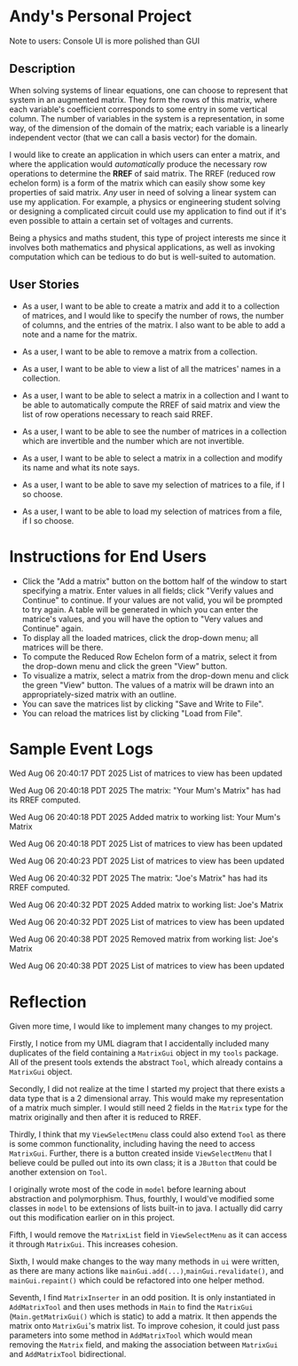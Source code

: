 # Andy's Personal Project 

Note to users: Console UI is more polished than GUI

## Description

When solving systems of linear equations, one can choose to represent that system in an augmented matrix. They form the rows of this matrix, where each variable's coefficient corresponds to some entry in some vertical column. The number of variables in the system is a representation, in some way, of the dimension of the domain of the matrix; each variable is a linearly independent vector (that we can call a basis vector) for the domain.

I would like to create an application in which users can enter a matrix, and where the application would *automatically* produce the necessary row operations to determine the **RREF** of said matrix. The RREF (reduced row echelon form) is a form of the matrix which can easily show some key properties of said matrix. *Any* user in need of solving a linear system can use my application. For example, a physics or engineering student solving or designing a complicated circuit could use my application to find out if it's even possible to attain a certain set of voltages and currents. 

Being a physics and maths student, this type of project interests me since it involves both mathematics and physical applications, as well as invoking computation which can be tedious to do but is well-suited to automation.
## User Stories

* As a user, I want to be able to create a matrix and add it to a collection of matrices, and I would like to specify the number of rows, the number of columns, and the entries of the matrix. I also want to be able to add a note and a name for the matrix.
* As a user, I want to be able to remove a matrix from a collection.
* As a user, I want to be able to view a list of all the matrices' names in a collection.
* As a user, I want to be able to select a matrix in a collection and I want to be able to automatically compute the RREF of said matrix and view the list of row operations necessary to reach said RREF.
* As a user, I want to be able to see the number of matrices in a collection which are invertible and the number which are not invertible. 
* As a user, I want to be able to select a matrix in a collection and modify its name and what its note says.

* As a user, I want to be able to save my selection of matrices to a file, if I so choose.
* As a user, I want to be able to load my selection of matrices from a file, if I so choose.

# Instructions for End Users

- Click the "Add a matrix" button on the bottom half of the window to start specifying a matrix. Enter values in all fields; click "Verify values and Continue" to continue. If your values are not valid, you wil be prompted to try again. A table will be generated in which you can enter the matrice's values, and you will have the option to "Very values and Continue" again.
- To display all the loaded matrices, click the drop-down menu; all matrices will be there.
- To compute the Reduced Row Echelon form of a matrix, select it from the drop-down menu and click the green "View" button.
- To visualize a matrix, select a matrix from the drop-down menu and click the green "View" button. The values of a matrix will be drawn into an appropriately-sized matrix with an outline.
- You can save the matrices list by clicking "Save and Write to File".
- You can reload the matrices list by clicking "Load from File".

# Sample Event Logs

Wed Aug 06 20:40:17 PDT 2025
List of matrices to view has been updated

Wed Aug 06 20:40:18 PDT 2025
The matrix: "Your Mum's Matrix" has had its RREF computed.

Wed Aug 06 20:40:18 PDT 2025
Added matrix to working list: Your Mum's Matrix

Wed Aug 06 20:40:18 PDT 2025
List of matrices to view has been updated

Wed Aug 06 20:40:23 PDT 2025
List of matrices to view has been updated

Wed Aug 06 20:40:32 PDT 2025
The matrix: "Joe's Matrix" has had its RREF computed.

Wed Aug 06 20:40:32 PDT 2025
Added matrix to working list: Joe's Matrix

Wed Aug 06 20:40:32 PDT 2025
List of matrices to view has been updated

Wed Aug 06 20:40:38 PDT 2025
Removed matrix from working list: Joe's Matrix

Wed Aug 06 20:40:38 PDT 2025
List of matrices to view has been updated

# Reflection

Given more time, I would like to implement many changes to my project.

Firstly, I notice from my UML diagram that I accidentally included many duplicates of the field containing a `MatrixGui` object in my `tools` package. All of the present tools extends the abstract `Tool`, which already contains a `MatrixGui` object. 

Secondly, I did not realize at the time I started my project that there exists a data type that is a 2 dimensional array. This would make my representation of a matrix much simpler. I would still need 2 fields in the `Matrix` type for the matrix originally and then after it is reduced to RREF. 

Thirdly, I think that my `ViewSelectMenu` class could also extend `Tool` as there is some common functionality, including having the need to access `MatrixGui`. Further, there is a button created inside `ViewSelectMenu` that I believe could be pulled out into its own class; it is a `JButton` that could be another extension on `Tool`. 

I originally wrote most of the code in `model` before learning about abstraction and polymorphism. Thus, fourthly, I would've modified some classes in `model` to be extensions of lists built-in to java. I actually did carry out this modification earlier on in this project.

Fifth, I would remove the `MatrixList` field in `ViewSelectMenu` as it can access it through `MatrixGui`. This increases cohesion.

Sixth, I would make changes to the way many methods in `ui` were written, as there are many actions like `mainGui.add(...)`,`mainGui.revalidate()`, and `mainGui.repaint()` which could be refactored into one helper method.

Seventh, I find `MatrixInserter` in an odd position. It is only instantiated in `AddMatrixTool` and then uses methods in `Main` to find the `MatrixGui` (`Main.getMatrixGui()` which is static) to add a matrix. It then appends the matrix onto `MatrixGui`'s matrix list. To improve cohesion, it could just pass parameters into some method in `AddMatrixTool` which would mean removing the `Matrix` field, and making the association between `MatrixGui` and `AddMatrixTool` bidirectional.



